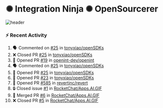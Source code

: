  
<h1 align="center">✺ Integration Ninja ✺ OpenSourcerer</h1>

![header](https://github.com/Nabhag8848/Nabhag8848/assets/65061890/3ecbdaa2-ea2a-4413-a40a-87945f5fb05a)

### :zap: Recent Activity

<!--START_SECTION:activity-->
1. 🗣 Commented on [#25](https://github.com/tonyxiao/openSDKs/pull/25#issuecomment-2151473329) in [tonyxiao/openSDKs](https://github.com/tonyxiao/openSDKs)
2. ❌ Closed PR [#25](https://github.com/tonyxiao/openSDKs/pull/25) in [tonyxiao/openSDKs](https://github.com/tonyxiao/openSDKs)
3. 💪 Opened PR [#19](https://github.com/openint-dev/openint/pull/19) in [openint-dev/openint](https://github.com/openint-dev/openint)
4. 🗣 Commented on [#25](https://github.com/tonyxiao/openSDKs/pull/25#issuecomment-2149001515) in [tonyxiao/openSDKs](https://github.com/tonyxiao/openSDKs)
5. 💪 Opened PR [#25](https://github.com/tonyxiao/openSDKs/pull/25) in [tonyxiao/openSDKs](https://github.com/tonyxiao/openSDKs)
6. 💪 Opened PR [#23](https://github.com/tonyxiao/openSDKs/pull/23) in [tonyxiao/openSDKs](https://github.com/tonyxiao/openSDKs)
7. 💪 Opened PR [#585](https://github.com/revertinc/revert/pull/585) in [revertinc/revert](https://github.com/revertinc/revert)
8. 🔒 Closed issue [#1](https://github.com/RocketChat/Apps.AI.GIF/issues/1) in [RocketChat/Apps.AI.GIF](https://github.com/RocketChat/Apps.AI.GIF)
9. 🎉 Merged PR [#6](https://github.com/RocketChat/Apps.AI.GIF/pull/6) in [RocketChat/Apps.AI.GIF](https://github.com/RocketChat/Apps.AI.GIF)
10. ❌ Closed PR [#5](https://github.com/RocketChat/Apps.AI.GIF/pull/5) in [RocketChat/Apps.AI.GIF](https://github.com/RocketChat/Apps.AI.GIF)
<!--END_SECTION:activity-->

  



